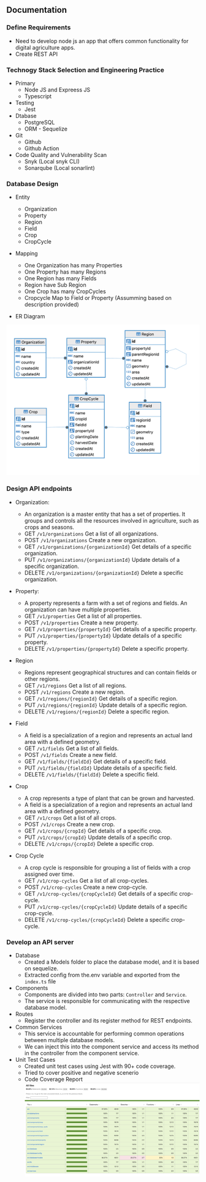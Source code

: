 ## Documentation

### Define Requirements

- Need to develop node js an app that offers common functionality for digital agriculture apps.
- Create REST API

### Technogy Stack Selection and Engineering Practice

- Primary
    - Node JS and Expreess JS
    - Typescript
- Testing
    - Jest
- Dtabase
    - PostgreSQL
    - ORM - Sequelize
- Git
    - Github
    - Github Action
- Code Quality and Vulnerability Scan
    - Snyk (Local snyk CLI)
    - Sonarqube (Local sonarlint)

### Database Design
- Entity
    - Organization
    - Property
    - Region
    - Field
    - Crop
    - CropCycle
- Mapping
    - One Organization has many Properties
    - One Property has many Regions
    - One Region has many Fields
    - Region have Sub Region
    - One Crop has many CropCycles
    - Cropcycle Map to Field or Property (Assumming based on description provided)

- ER Diagram

![ ER Diagram](./assets/ER-Diagram.png)

### Design API endpoints

- Organization:
    - An organization is a master entity that has a set of properties. It groups and controls all the resources involved in agriculture, such as crops and seasons.
    - GET `/v1/organizations` Get a list of all organizations.
    - POST `/v1/organizations` Create a new organization.
    - GET `/v1/organizations/{organizationId}` Get details of a specific organization.
    - PUT `/v1/organizations/{organizationId}` Update details of a specific organization.
    - DELETE `/v1/organizations/{organizationId}` Delete a specific organization.

- Property:
    -  A property represents a farm with a set of regions and fields. An organization can have multiple properties.
    - GET `/v1/properties` Get a list of all properties.
    - POST `/v1/properties` Create a new property.
    - GET `/v1/properties/{propertyId}` Get details of a specific property.
    - PUT `/v1/properties/{propertyId}` Update details of a specific property.
    - DELETE `/v1/properties/{propertyId}` Delete a specific property.

- Region
    - Regions represent geographical structures and can contain fields or other regions. 
    - GET `/v1/regions` Get a list of all regions.
    - POST `/v1/regions` Create a new region.
    - GET `/v1/regions/{regionId}` Get details of a specific region.
    - PUT `/v1/regions/{regionId}` Update details of a specific region.
    - DELETE `/v1/regions/{regionId}` Delete a specific region.

- Field
    - A field is a specialization of a region and represents an actual land area with a defined geometry.
    - GET `/v1/fields` Get a list of all fields.
    - POST `/v1/fields` Create a new field.
    - GET `/v1/fields/{fieldId}` Get details of a specific field.
    - PUT `/v1/fields/{fieldId}` Update details of a specific field.
    - DELETE `/v1/fields/{fieldId}` Delete a specific field.

- Crop
    - A crop represents a type of plant that can be grown and harvested.
    - A field is a specialization of a region and represents an actual land area with a defined geometry.
    - GET `/v1/crops` Get a list of all crops.
    - POST `/v1/crops` Create a new crop.
    - GET `/v1/crops/{cropId}` Get details of a specific crop.
    - PUT `/v1/crops/{cropId}` Update details of a specific crop.
    - DELETE `/v1/crops/{cropId}` Delete a specific crop.

- Crop Cycle
    - A crop cycle is responsible for grouping a list of fields with a crop assigned over time.
    - GET `/v1/crop-cycles` Get a list of all crop-cycles.
    - POST `/v1/crop-cycles` Create a new crop-cycle.
    - GET `/v1/crop-cycles/{cropCycleId}` Get details of a specific crop-cycle.
    - PUT `/v1/crop-cycles/{cropCycleId}` Update details of a specific crop-cycle.
    - DELETE `/v1/crop-cycles/{cropCycleId}` Delete a specific crop-cycle.    


### Develop an API server

- Database
    - Created a Models folder to place the database model, and it is based on sequelize.
    - Extracted config from the.env variable and exported from the `index.ts` file
- Components
    - Components are divided into two parts: `Controller` and `Service`.
    - The service is responsible for communicating with the respective database model.
- Routes
    - Register the controller and its register method for REST endpoints.
- Common Services
    - This service is accountable for performing common operations between multiple database models.
    - We can inject this into the component service and access its method in the controller from the component service.
- Unit Test Cases
    - Created unit test cases using Jest with 90+ code coverage.
    - Tried to cover positive and negative scenerio
    - Code Coverage Report
      ![ Code Coverage Report](./assets/unit-test.png)
